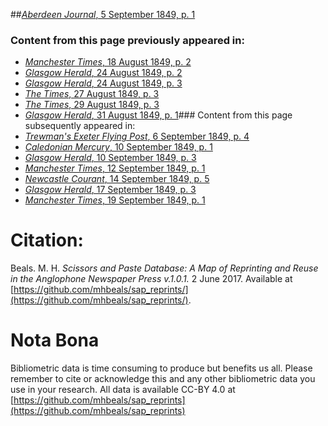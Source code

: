 ##[*Aberdeen Journal*, 5 September 1849, p. 1](https://mhbeals.github.io/sap_html/Aberdeen-Journal/Aberdeen-Journal-5-September-1849-p-1)

### Content from this page previously appeared in:
+ [*Manchester Times*, 18 August 1849, p. 2](https://mhbeals.github.io/sap_html/Manchester-Times/Manchester-Times-18-August-1849-p-2)
+ [*Glasgow Herald*, 24 August 1849, p. 2](https://mhbeals.github.io/sap_html/Glasgow-Herald/Glasgow-Herald-24-August-1849-p-2)
+ [*Glasgow Herald*, 24 August 1849, p. 3](https://mhbeals.github.io/sap_html/Glasgow-Herald/Glasgow-Herald-24-August-1849-p-3)
+ [*The Times*, 27 August 1849, p. 3](https://mhbeals.github.io/sap_html/The-Times/The-Times-27-August-1849-p-3)
+ [*The Times*, 29 August 1849, p. 3](https://mhbeals.github.io/sap_html/The-Times/The-Times-29-August-1849-p-3)
+ [*Glasgow Herald*, 31 August 1849, p. 1](https://mhbeals.github.io/sap_html/Glasgow-Herald/Glasgow-Herald-31-August-1849-p-1)### Content from this page subsequently appeared in:
+ [*Trewman's Exeter Flying Post*, 6 September 1849, p. 4](https://mhbeals.github.io/sap_html/Trewman's-Exeter-Flying-Post/Trewman's-Exeter-Flying-Post-6-September-1849-p-4)
+ [*Caledonian Mercury*, 10 September 1849, p. 1](https://mhbeals.github.io/sap_html/Caledonian-Mercury/Caledonian-Mercury-10-September-1849-p-1)
+ [*Glasgow Herald*, 10 September 1849, p. 3](https://mhbeals.github.io/sap_html/Glasgow-Herald/Glasgow-Herald-10-September-1849-p-3)
+ [*Manchester Times*, 12 September 1849, p. 1](https://mhbeals.github.io/sap_html/Manchester-Times/Manchester-Times-12-September-1849-p-1)
+ [*Newcastle Courant*, 14 September 1849, p. 5](https://mhbeals.github.io/sap_html/Newcastle-Courant/Newcastle-Courant-14-September-1849-p-5)
+ [*Glasgow Herald*, 17 September 1849, p. 3](https://mhbeals.github.io/sap_html/Glasgow-Herald/Glasgow-Herald-17-September-1849-p-3)
+ [*Manchester Times*, 19 September 1849, p. 1](https://mhbeals.github.io/sap_html/Manchester-Times/Manchester-Times-19-September-1849-p-1)
                    
# Citation: 

Beals. M. H. *Scissors and Paste Database: A Map of Reprinting and Reuse in the Anglophone Newspaper Press v.1.0.1.* 2 June 2017. Available at [https://github.com/mhbeals/sap_reprints/](https://github.com/mhbeals/sap_reprints/). 
                    
# Nota Bona

Bibliometric data is time consuming to produce but benefits us all. Please remember to cite or acknowledge this and any other bibliometric data you use in your research. All data is available CC-BY 4.0 at [https://github.com/mhbeals/sap_reprints](https://github.com/mhbeals/sap_reprints)